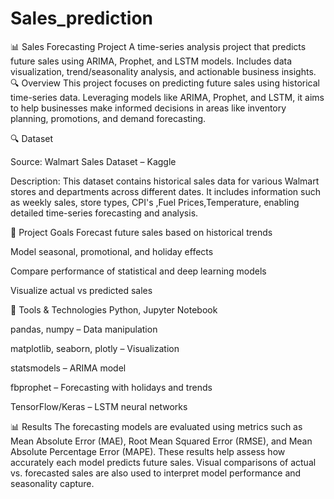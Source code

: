 # Sales_prediction
📊 Sales Forecasting Project A time-series analysis project that predicts future sales using ARIMA, Prophet, and LSTM models. Includes data visualization, trend/seasonality analysis, and actionable business insights.
🔍 Overview
This project focuses on predicting future sales using historical time-series data. Leveraging models like ARIMA, Prophet, and LSTM, it aims to help businesses make informed decisions in areas like inventory planning, promotions, and demand forecasting.

🔍 Dataset

Source: Walmart Sales Dataset – Kaggle

Description: This dataset contains historical sales data for various Walmart stores and departments across different dates. It includes information such as weekly sales, store types, CPI's ,Fuel Prices,Temperature, enabling detailed time-series forecasting and analysis.


🎯 Project Goals
Forecast future sales based on historical trends

Model seasonal, promotional, and holiday effects

Compare performance of statistical and deep learning models

Visualize actual vs predicted sales


🧰 Tools & Technologies
Python, Jupyter Notebook

pandas, numpy – Data manipulation

matplotlib, seaborn, plotly – Visualization

statsmodels – ARIMA model

fbprophet – Forecasting with holidays and trends

TensorFlow/Keras – LSTM neural networks


📊 Results
The forecasting models are evaluated using metrics such as Mean Absolute Error (MAE), Root Mean Squared Error (RMSE), and Mean Absolute Percentage Error (MAPE). These results help assess how accurately each model predicts future sales. Visual comparisons of actual vs. forecasted sales are also used to interpret model performance and seasonality capture.


